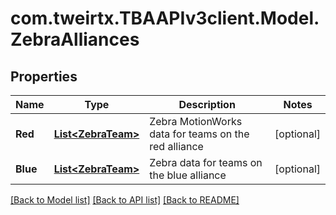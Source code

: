 
# com.tweirtx.TBAAPIv3client.Model.ZebraAlliances

## Properties

Name | Type | Description | Notes
------------ | ------------- | ------------- | -------------
**Red** | [**List&lt;ZebraTeam&gt;**](ZebraTeam.md) | Zebra MotionWorks data for teams on the red alliance | [optional] 
**Blue** | [**List&lt;ZebraTeam&gt;**](ZebraTeam.md) | Zebra data for teams on the blue alliance | [optional] 

[[Back to Model list]](../README.md#documentation-for-models)
[[Back to API list]](../README.md#documentation-for-api-endpoints)
[[Back to README]](../README.md)

